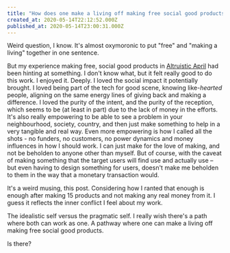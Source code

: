 ```yaml
---
title: "How does one make a living off making free social good products?"
created_at: 2020-05-14T22:12:52.000Z
published_at: 2020-05-14T23:00:31.000Z
---
```

Weird question, I know. It's almost oxymoronic to put "free" and "making a living" together in one sentence.

  

But my experience making free, social good products in [Altruistic April](https://cowriters.app/words/altruistic-april-wrap-up-398305eaada0aa2154) had been hinting at something. I don't know what, but it felt really good to do this work. I enjoyed it. Deeply. I loved the social impact it potentially brought. I loved being part of the tech for good scene, knowing like-_hearted_ people, aligning on the same energy lines of giving back and making a difference. I loved the purity of the intent, and the purity of the reception, which seems to be (at least in part) due to the lack of money in the efforts. It's also really empowering to be able to see a problem in your neighbourhood, society, country, and then just make something to help in a very tangible and real way. Even more empowering is how I called all the shots - no funders, no customers, no power dynamics and money influences in how I should work. I can just make for the love of making, and not be beholden to anyone other than myself. But of course, with the caveat of making something that the target users will find use and actually use – but even having to design something for users, doesn't make me beholden to them in the way that a monetary transaction would. 

  

It's a weird musing, this post. Considering how I ranted that enough is enough after making 15 products and not making any real money from it. I guess it reflects the inner conflict I feel about my work. 

  

The idealistic self versus the pragmatic self. I really wish there's a path where both can work as one. A pathway where one can make a living off making free social good products. 

  

Is there?
